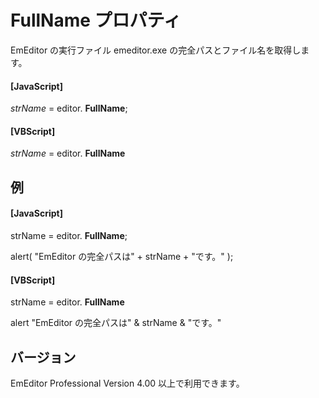 # FullName プロパティ

EmEditor の実行ファイル emeditor.exe の完全パスとファイル名を取得します。

#### \[JavaScript\]

_strName_ = editor. **FullName**;

#### \[VBScript\]

_strName_ = editor. **FullName**

## 例

#### \[JavaScript\]

strName = editor. **FullName**;

alert( "EmEditor の完全パスは" + strName + "です。" );

#### \[VBScript\]

strName = editor. **FullName**

alert "EmEditor の完全パスは" & strName & "です。"

## バージョン

EmEditor Professional Version 4.00 以上で利用できます。